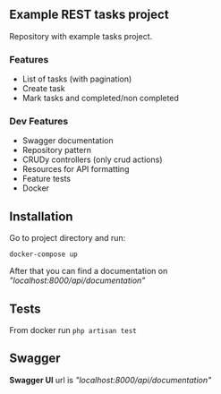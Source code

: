 ## Example REST tasks project

Repository with example tasks project.

### Features
- List of tasks (with pagination)
- Create task
- Mark tasks and completed/non completed

### Dev Features
- Swagger documentation
- Repository pattern
- CRUDy controllers (only crud actions)
- Resources for API formatting
- Feature tests
- Docker

## Installation
Go to project directory and run:

``docker-compose up``

After that you can find a documentation on _"localhost:8000/api/documentation"_

## Tests
From docker run
``php artisan test``

## Swagger
**Swagger UI** url is _"localhost:8000/api/documentation"_
